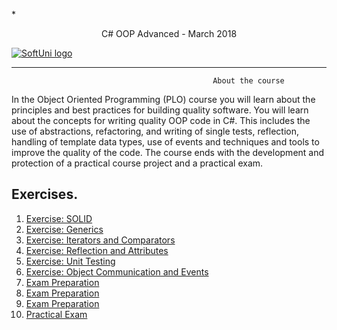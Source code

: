  *<p align="center"> C# OOP Advanced - March 2018<p>
<a href="https://softuni.bg/trainings/1843/csharp-oop-advanced-march-2018">  ![SoftUni logo][logo] <a/>

[logo]: http://innovationstarterbox.bg/wp-content/uploads/2016/05/Softuni_logo_trasparent.png "Logo Title Text 2"

---

                                                 About the course

In the Object Oriented Programming (PLO) course you will learn about the principles and best practices for building quality software. You will learn about the concepts for writing quality OOP code in C#. This includes the use of abstractions, refactoring, and writing of single tests, reflection, handling of template data types, use of events and techniques and tools to improve the quality of the code. The course ends with the development and protection of a practical course project and a practical exam.

## Exercises.
1. <a href="https://github.com/melikpehlivanov/CSharp-OOP-Advanced/tree/master/Exercises%20-%20Open%20Closed%20and%20Liskov"> Exercise: SOLID </a> 
2. <a href="https://github.com/melikpehlivanov/CSharp-OOP-Advanced/tree/master/Generics%20-%20Exercises"> Exercise: Generics </a> 
3. <a href="https://github.com/melikpehlivanov/CSharp-OOP-Advanced/tree/master/Iterators%20And%20Comparators"> Exercise: Iterators and Comparators </a> 
4. <a href="https://github.com/melikpehlivanov/CSharp-OOP-Advanced/tree/master/Reflection%20-%20Exercises"> Exercise: Reflection and Attributes  </a>
5. <a href="https://github.com/melikpehlivanov/CSharp-OOP-Advanced/tree/master/Unit%20Testing%20-%20Exercises"> Exercise: Unit Testing </a>
6. <a href="https://github.com/melikpehlivanov/CSharp-OOP-Advanced/tree/master/Object%20Communication%20and%20Events%20-%20Exercise"> Exercise: Object Communication and Events </a>
7. <a href=""> Exam Preparation </a>
9. <a href=""> Exam Preparation </a>
10. <a href=""> Exam Preparation </a>
11. <a href=""> Practical Exam </a>
